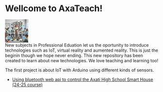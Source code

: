 # Wellcome to AxaTeach!

<div style="display:table;clear:both"><span style="float:left;width:50%"><img src="https://github.com/codifyit/iotaxatihouse/blob/main/readme/images/iotaxatiimg1.jpeg" align="center" width="30%" height="30%">
</span><span style="float:right">New subjects in Professional Eduation let us the oportunity to introduce technologies such as IoT, virtual reality and aumented reality. This is just the beginin though we hope never ending. This new repository has been created to learn about new technologies. We love teaching and learning too! </span></div>


The first project is about IoT with Arduino using different kinds of sensors.
- [Using bluetooth web api to control the Axati High School Smart House (24-25 course)](https://github.com/codifyit/iotaxatihouse/blob/main/blesh/)
